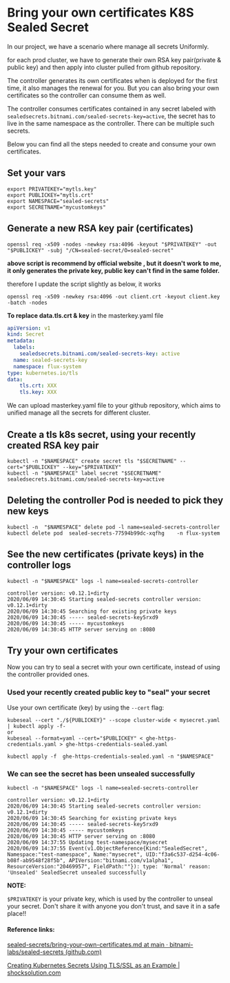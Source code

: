 # Bring your own certificates K8S Sealed Secret 

In our project, we have a scenario where manage all secrets Uniformly. 

for each prod cluster, we have to generate their own RSA key pair(private & public key) and then apply into cluster pulled from github repository.



The controller generates its own certificates when is deployed for the first time, it also manages the renewal for you. But you can also bring your own certificates so the controller can consume them as well.

The controller consumes certificates contained in any secret labeled with `sealedsecrets.bitnami.com/sealed-secrets-key=active`, the secret has to live in the same namespace as the controller. There can be multiple such secrets.

Below you can find all the steps needed to create and consume your own certificates.

## Set your vars

```
export PRIVATEKEY="mytls.key"
export PUBLICKEY="mytls.crt"
export NAMESPACE="sealed-secrets"
export SECRETNAME="mycustomkeys"
```

## Generate a new RSA key pair (certificates)

```
openssl req -x509 -nodes -newkey rsa:4096 -keyout "$PRIVATEKEY" -out "$PUBLICKEY" -subj "/CN=sealed-secret/O=sealed-secret"
```

**above script is recommend by official website , but it doesn't work to me, it only generates the private key, public key can't find in the same folder.**

therefore I update the script slightly as below, it works 

```
openssl req -x509 -newkey rsa:4096 -out client.crt -keyout client.key -batch -nodes
```

**To replace data.tls.crt & key** in the masterkey.yaml file

```yaml
apiVersion: v1
kind: Secret
metadata:
  labels:
    sealedsecrets.bitnami.com/sealed-secrets-key: active
  name: sealed-secrets-key
  namespace: flux-system    
type: kubernetes.io/tls
data:
    tls.crt: XXX
    tls.key: XXX
```



We can upload masterkey.yaml file to your github repository, which aims to unified manage all the secrets for different cluster.

## Create a tls k8s secret, using your recently created RSA key pair

```
kubectl -n "$NAMESPACE" create secret tls "$SECRETNAME" --cert="$PUBLICKEY" --key="$PRIVATEKEY"
kubectl -n "$NAMESPACE" label secret "$SECRETNAME" sealedsecrets.bitnami.com/sealed-secrets-key=active
```

## Deleting the controller Pod is needed to pick they new keys

```
kubectl -n  "$NAMESPACE" delete pod -l name=sealed-secrets-controller
kubectl delete pod  sealed-secrets-77594b99dc-xqfhg    -n flux-system
```

## See the new certificates (private keys) in the controller logs

```
kubectl -n "$NAMESPACE" logs -l name=sealed-secrets-controller

controller version: v0.12.1+dirty
2020/06/09 14:30:45 Starting sealed-secrets controller version: v0.12.1+dirty
2020/06/09 14:30:45 Searching for existing private keys
2020/06/09 14:30:45 ----- sealed-secrets-key5rxd9
2020/06/09 14:30:45 ----- mycustomkeys
2020/06/09 14:30:45 HTTP server serving on :8080
```

## Try your own certificates

Now you can try to seal a secret with your own certificate, instead of using the controller provided ones.

### Used your recently created public key to "seal" your secret

Use your own certificate (key) by using the `--cert` flag:

```
kubeseal --cert "./${PUBLICKEY}" --scope cluster-wide < mysecret.yaml | kubectl apply -f-
or
kubeseal --format=yaml --cert="$PUBLICKEY" < ghe-https-credentials.yaml > ghe-https-credentials-sealed.yaml

kubectl apply -f  ghe-https-credentials-sealed.yaml -n "$NAMESPACE"

```

### We can see the secret has been unsealed successfully

```
kubectl -n "$NAMESPACE" logs -l name=sealed-secrets-controller

controller version: v0.12.1+dirty
2020/06/09 14:30:45 Starting sealed-secrets controller version: v0.12.1+dirty
2020/06/09 14:30:45 Searching for existing private keys
2020/06/09 14:30:45 ----- sealed-secrets-key5rxd9
2020/06/09 14:30:45 ----- mycustomkeys
2020/06/09 14:30:45 HTTP server serving on :8080
2020/06/09 14:37:55 Updating test-namespace/mysecret
2020/06/09 14:37:55 Event(v1.ObjectReference{Kind:"SealedSecret", Namespace:"test-namespace", Name:"mysecret", UID:"f3a6c537-d254-4c06-b08f-ab9548f28f5b", APIVersion:"bitnami.com/v1alpha1", ResourceVersion:"20469957", FieldPath:""}): type: 'Normal' reason: 'Unsealed' SealedSecret unsealed successfully
```

**NOTE:**

`$PRIVATEKEY` is your private key, which is used by the controller to unseal your secret. Don't share it with anyone you don't trust, and save it in a safe place!!



#### Reference links:

[sealed-secrets/bring-your-own-certificates.md at main · bitnami-labs/sealed-secrets (github.com)](https://github.com/bitnami-labs/sealed-secrets/blob/main/docs/bring-your-own-certificates.md)

[Creating Kubernetes Secrets Using TLS/SSL as an Example | shocksolution.com](https://shocksolution.com/2018/12/14/creating-kubernetes-secrets-using-tls-ssl-as-an-example/)

